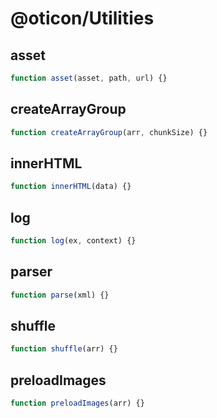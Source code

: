 # @oticon/Utilities

## asset
```javascript
function asset(asset, path, url) {}
```

## createArrayGroup
```javascript
function createArrayGroup(arr, chunkSize) {}
```

## innerHTML
```javascript
function innerHTML(data) {}
```

## log
```javascript
function log(ex, context) {}
```

## parser
```javascript
function parse(xml) {}
```

## shuffle
```javascript
function shuffle(arr) {}
```

## preloadImages
```javascript
function preloadImages(arr) {}
```
